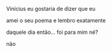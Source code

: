 Vinícius eu gostaria de dizer que eu

amei o seu poema e lembro exatamente

daquele dia então... foi para mim né?

não
